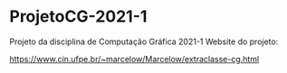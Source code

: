 # ProjetoCG-2021-1
Projeto da disciplina de Computação Gráfica 2021-1
Website do projeto:

https://www.cin.ufpe.br/~marcelow/Marcelow/extraclasse-cg.html
